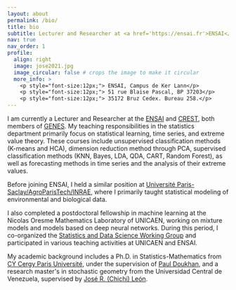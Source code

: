 ```yaml
---
layout: about
permalink: /bio/
title: bio
subtitle: Lecturer and Researcher at <a href='https://ensai.fr'>ENSAI</a> - <a href='https://crest.science'>CREST</a>.
nav: true
nav_order: 1
profile:
  align: right
  image: jose2021.jpg
  image_circular: false # crops the image to make it circular
  more_info: >
    <p style="font-size:12px;"> ENSAI, Campus de Ker Lann</p>
    <p style="font-size:12px;"> 51 rue Blaise Pascal, BP 37203</p>
    <p style="font-size:12px;"> 35172 Bruz Cedex. Bureau 258.</p>
---
```


I am currently a Lecturer and Researcher at the <a href='https://ensai.fr'>ENSAI</a> and <a href='https://crest.science'>CREST</a>, both members of <a href='https://www.groupe-genes.fr'>GENES</a>. My teaching responsibilities in the statistics department primarily focus on statistical learning, time series, and extreme value theory. These courses include unsupervised classification methods (K-means and HCA), dimension reduction method through PCA, supervised classification methods (KNN, Bayes, LDA, QDA, CART, Random Forest), as well as forecasting methods in time series and the analysis of their extreme values.

Before joining ENSAI, I held a similar position at <a href='https://mia-ps.inrae.fr'>Université Paris-Saclay/AgroParisTech/INRAE</a>, where I primarily taught statistical modeling of environmental and biological data.

I also completed a postdoctoral fellowship in machine learning at the Nicolas Oresme Mathematics Laboratory of UNICAEN, working on mixture models and models based on deep neural networks. During this period, I co-organized the <a href='https://www.lmno.cnrs.fr/seminaires/statprobasdonnees'>Statistics and Data Science Working Group</a> and participated in various teaching activities at UNICAEN and ENSAI.

My academic background includes a Ph.D. in Statistics-Mathematics from <a href='https://www.cyu.fr'>CY Cergy Paris Université</a>, under the supervision of <a href='https://doukhan.perso.cyu.fr'>Paul Doukhan</a>, and a research master's in stochastic geometry from the Universidad Central de Venezuela, supervised by <a href='https://scholar.google.com/citations?user=9pjGAFoAAAAJ&hl=fr'>José R. (Chichi) León</a>.
